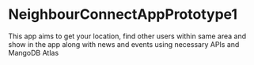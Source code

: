 # NeighbourConnectAppPrototype1
This app aims to get your location, find other users within same area and show in the app along with news and events using necessary APIs  and MangoDB Atlas
